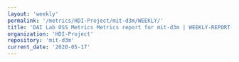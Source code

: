```yaml
---
layout: 'weekly'
permalink: '/metrics/HDI-Project/mit-d3m/WEEKLY/'
title: 'DAI Lab OSS Metrics Metrics report for mit-d3m | WEEKLY-REPORT-2020-05-17'
organization: 'HDI-Project'
repository: 'mit-d3m'
current_date: '2020-05-17'
---
```

